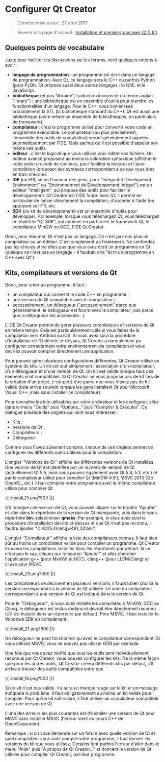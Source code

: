 
# Configurer Qt Creator

> Dernière mise à jour : 27 aout 2017.

> Revenir a la page d'accueil : [Installation et premiers pas avec Qt 5.9.1](index.md)

## Quelques points de vocabulaire

Juste pour faciliter les discussions sur les forums, voici quelques notions à avoir :

  * **langage de programmation** : un programme est écrit dans un langage de programmation. Avec Qt, ce langage sera le C++ ou parfois Python (pour PyQt). Qt propose aussi deux autres langages : le QML et le JavaScript.
  * **bibliothèque** (et pas "librairie", traduction incorrecte du terme anglais "library") : une bibliothèque est un ensemble d'outils pour étendre les fonctionnalités d'un langage. Pour le C++, vous connaissez probablement la STL (la bibliothèque standard du C++). Qt est aussi une bibliothèque (voire même un ensemble de bibliothèques, on parle alors de framework).
  * **compilateur** : c'est le programme utilisé pour convertir votre code en programme exécutable. Le compilateur (ou plus précisément, l'ensemble des outils de compilation) seront généralement appelés automatiquement par l'IDE. Mais sachez qu'il est possible d'appeler soi-même ces outils.
  * **éditeur** : c'est le logiciel que vous utilisez pour éditer vos fichiers. Un éditeur avancé proposera au moins la coloration syntaxique (afficher le code selon un code de couleurs, pour faciliter la lecture) et l'auto-complétion (proposer des syntaxes correspondant à ce que vous êtes en train d'écrire).
  * **IDE** (ou EDI, selon l'humeur des gens, pour "Integrated Development Environment" ou "Environnement de Développement Intégré") est un éditeur "intelligent", qui propose des outils pour faciliter le développement. Qt Creator est l'IDE fourni avec Qt, il permet en particulier de lancer directement la compilation, d'accéder à l'aide (en appuyant sur F1), etc.
  * **SDK** (ou kit de développement) est un ensemble d'outils pour développer. Par exemple, lorsque vous téléchargez Qt, vous téléchargez en réalité le "Qt SDK", qui contient en particulier le framework Qt, le compilateur MinGW ou GCC, l'IDE Qt Creator.

Donc, pour résumer, Qt n'est pas un langage. Ce n'est pas non plus un compilateur ou un éditeur. C'est simplement un framework. Ne confondez pas les choses et ne dites pas que vous avez écrit un programme en Qt (puisque ce n'est pas un langage - il faudrait dire "écrit un programme en C++ avec Qt").

## Kits, compilateurs et versions de Qt

Donc, pour créer un programme, il faut :

  * un compilateur qui convertit le code C++ en programme ;
  * une version de Qt compatible avec le compilateur ;
  * accessoirement, un débogueur ("accessoirement" parce que généralement, le débogueur est fourni avec le compilateur, pas parce que le débogueur est accessoire...).

L'IDE Qt Creator permet de gérer plusieurs compilateurs et versions de Qt en même temps. Cela est particulièrement utile si vous faites de la compilation vers Android ou iOS. Si vous avez suivi la procédure d'installation de Qt décrite ci-dessus, Qt Creator a normalement pu configurer correctement votre environnement de compilation et vous devriez pouvoir compiler directement une application.

Pour pouvoir gérer plusieurs configurations différentes, Qt Creator utilise un système de kits. Un kit est tout simplement l'association d'un compilateur, d'un débogueur et d'une version de Qt. Un kit est valide lorsque tous ces éléments sont compatibles. Si Qt Creator ne vous propose pas de kit lors de la création d'un projet, c'est peut-être parce que vous n'avez pas de kit valide (cela arrive souvent lorsque les gens installent Qt pour Microsoft Visual C++, mais sans installer ce compilateur).

Pour connaître les kits utilisables sur votre ordinateur et les configurer, allez dans le menu "Outils" puis "Options..." puis "Compiler & Exécuter". Ce dialogue possède des onglets qui vont nous intéresser :

  * Kits ;
  * Versions de Qt ;
  * Compilateurs ;
  * Débogueur.

Comme vous l'avez sûrement compris, chacun de ces onglets permet de configurer les différents outils utilisés pour la compilation.

L'onglet ''Versions de Qt'' affiche les différentes versions de Qt installées. Une version de Qt est identifiée par un numéro de version de Qt (actuellement Qt 5.5, mais vous pouvez également avoir Qt 5.4, 5.3, etc.) et par le compilateur utilisé pour compiler Qt (MinGW 4.9.1, MSVC 2013 32b OpenGL, etc.) Il faut compiler votre programme avec le même compilateur utilisé pour compiler Qt.

{{ :install_19.png?500 |}}

S'il manque une version de Qt, vous pouvez cliquer sur le bouton "Ajouter" et aller dans le répertoire de la version de Qt manquante, puis dans le sous-répertoire **bin**, sélectionner **qmake**. Par exemple, si vous avez suivi la procédure d'installation décrite ci-dessus et que Qt n'est pas reconnu, il faudra ajouter ''C:\Qt\5.4\mingw491_32\bin''.

L'onglet ''Compilateur'' affiche la liste des compilateurs connus. Il faut bien sûr au moins un compilateur valide pour compiler un programme. Qt Creator trouvera les compilateurs installés dans les répertoires par défaut. Si ce n'est pas le cas, cliquez sur le bouton "Ajouter" et allez chercher l'application g++ (pour MinGW et GCC), clang++ (pour LLVM/Clang) et cl.exe pour MSVC.

{{ :install_20.png?500 |}}

Les compilateurs se déclinent en plusieurs versions, il faudra bien choisir la version correspondant à la version de Qt utilisée. Le nom du compilateur correspondant à une version de Qt est indiqué dans la version de Qt.

Pour le ''Débogueur'', si vous avez installé les compilateurs MinGW, GCC ou Clang, le débogueur est inclus dedans et devrait être directement reconnu (s'il est installé dans un répertoire par défaut). Pour MSVC, il faut installer le Windows SDK en complément.

{{ :install_21.png?500 |}}

Un débogueur ne peut fonctionner qu'avec le compilateur correspondant. Si vous utilisez MSVC, vous ne pouvez pas utiliser GDB par exemple.

Une fois que vous avez vérifié que tous les outils sont individuellement reconnus par Qt Creator, vous pouvez configurer les kits. De la même façon que pour les autres outils, Qt Creator créera différents kits par défaut, s'il arrive à trouver des outils compatibles entre eux. 

{{ :install_18.png?500 |}}

Si un kit n'est pas valide, il y aura un triangle rouge sur le kit et un message indiquera le problème. Il faut obligatoirement au moins un kit valide pour compiler. Pour qu'un kit soit valide, il faut utiliser un compilateur compatible avec une version de Qt.

L'une des erreurs les plus courantes est d'installer une version de Qt pour MSVC sans installer MSVC (l'erreur vient du cours C++ de OpenClassroom).

Remarque : si on vous demande sur un forum avec quelle version de Qt et quel compilateur vous avez compilé votre programme, il faut donner les versions du kit que vous utilisez. Certains font parfois l'erreur d'aller dans le menu "Aide" puis "À propos de Qt Creator..." et donnent la version de Qt utilisée pour compiler Qt Creator, pas leur programme.
